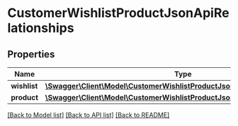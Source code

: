 # CustomerWishlistProductJsonApiRelationships

## Properties
Name | Type | Description | Notes
------------ | ------------- | ------------- | -------------
**wishlist** | [**\Swagger\Client\Model\CustomerWishlistProductJsonApiRelationshipsWishlist**](CustomerWishlistProductJsonApiRelationshipsWishlist.md) |  | [optional] 
**product** | [**\Swagger\Client\Model\CustomerWishlistProductJsonApiRelationshipsProduct**](CustomerWishlistProductJsonApiRelationshipsProduct.md) |  | [optional] 

[[Back to Model list]](../../README.md#documentation-for-models) [[Back to API list]](../../README.md#documentation-for-api-endpoints) [[Back to README]](../../README.md)

